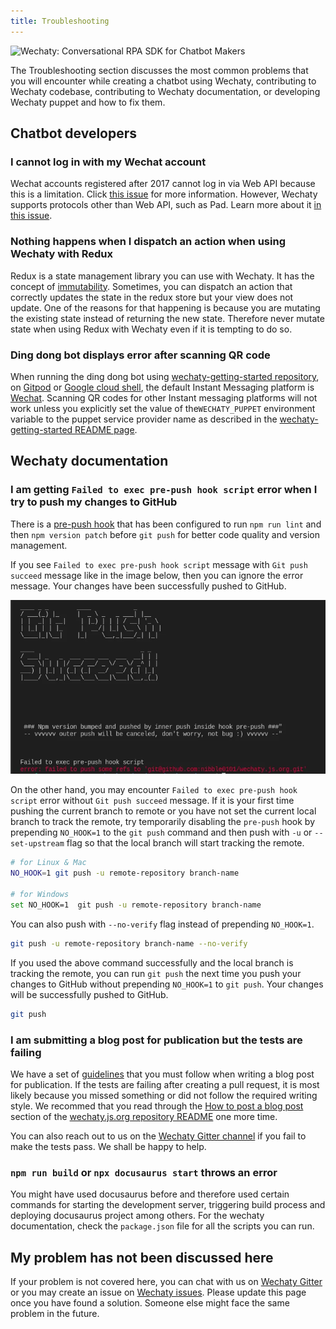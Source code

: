 ```yaml
---
title: Troubleshooting
---
```


![Wechaty: Conversational RPA SDK for Chatbot Makers](/img/wechaty-logo.svg)

The Troubleshooting section discusses the most common problems that you will encounter while creating a chatbot using Wechaty, contributing to Wechaty codebase, contributing to Wechaty documentation, or developing Wechaty puppet and how to fix them.

## Chatbot developers

### I cannot log in with my Wechat account

Wechat accounts registered after 2017 cannot log in via Web API because this is a limitation. Click [this issue](https://github.com/wechaty/wechaty/issues/872) for more information.
However, Wechaty supports protocols other than Web API, such as Pad. Learn more about it [in this issue](https://github.com/wechaty/wechaty/issues/1296).

### Nothing happens when I dispatch an action when using Wechaty with Redux

Redux is a state management library you can use with Wechaty. It has the concept of [immutability](#placeholder-link). Sometimes, you can dispatch an action that correctly updates the state in the redux store but your view does not update. One of the reasons for that happening is because you are mutating the existing state instead of returning the new state. Therefore never mutate state when using Redux with Wechaty even if it is tempting to do so.

### Ding dong bot displays error after scanning QR code

When running the ding dong bot using [wechaty-getting-started repository](https://github.com/wechaty/wechaty-getting-started), on [Gitpod](#placeholder-link) or [Google cloud shell](#placeholder-link), the default Instant Messaging platform is [Wechat](https://www.wechat.com/en/). Scanning QR codes for other Instant messaging platforms will not work unless you explicitly set the value of the`WECHATY_PUPPET` environment variable to the puppet service provider name as described in the [wechaty-getting-started README page](https://github.com/wechaty/wechaty-getting-started/issues).

## Wechaty documentation

### I am getting `Failed to exec pre-push hook script` error when I try to push my changes to GitHub

There is a [pre-push hook](https://github.com/Chatie/git-scripts#readme) that has been configured to run `npm run lint` and then `npm version patch` before `git push` for better code quality and version management.

If you see `Failed to exec pre-push hook script` message with `Git push succeed` message like in the image below, then you can ignore the error message. Your changes have been successfully pushed to GitHub.

![pre-push error](../../static/img/docs/troubleshooting.webp)

On the other hand, you may encounter `Failed to exec pre-push hook script` error without `Git push succeed` message. If it is your first time pushing the current branch to remote or you have not set the current local branch to track the remote, try temporarily disabling the `pre-push` hook by prepending `NO_HOOK=1` to the `git push` command and then push with `-u` or `--set-upstream` flag so that the local branch will start tracking the remote.

```sh
# for Linux & Mac
NO_HOOK=1 git push -u remote-repository branch-name

# for Windows
set NO_HOOK=1  git push -u remote-repository branch-name
```

You can also push with `--no-verify` flag instead of prepending `NO_HOOK=1`.

```sh
git push -u remote-repository branch-name --no-verify
```

If you used the above command successfully and the local branch is tracking the remote, you can run `git push` the next time you push your changes to GitHub without prepending `NO_HOOK=1` to `git push`. Your changes will be successfully pushed to GitHub.

```sh
git push
```

### I am submitting a blog post for publication but the tests are failing

We have a set of [guidelines](https://github.com/wechaty/wechaty.js.org) that you must follow when writing a blog post for publication. If the tests are failing after creating a pull request, it is most likely because you missed something or did not follow the required writing style. We recommed that you read through the [How to post a blog post](https://github.com/wechaty/wechaty.js.org) section of the [wechaty.js.org repository README](https://github.com/wechaty/wechaty.js.org) one more time.

You can also reach out to us on the [Wechaty Gitter channel](https://gitter.im/wechaty/wechaty) if you fail to make the tests pass. We shall be happy to help.

### `npm run build` or `npx docusaurus start` throws an error

You might have used docusaurus before and therefore used certain commands for starting the development server, triggering build process and deploying docusaurus project among others. For the wechaty documentation, check the `package.json` file for all the scripts you can run.

## My problem has not been discussed here

If your problem is not covered here, you can chat with us on [Wechaty Gitter](https://gitter.im/wechaty/wechaty) or you may create an issue on [Wechaty issues](https://github.com/wechaty/wechaty/issues). Please update this page once you have found a solution. Someone else might face the same problem in the future.
